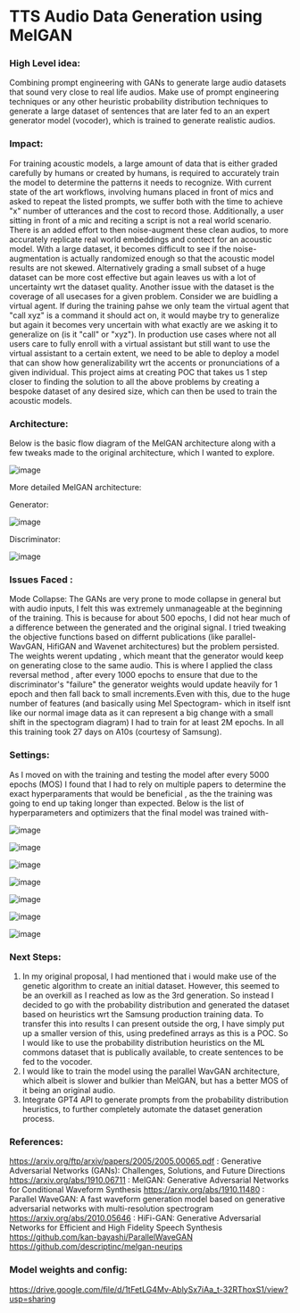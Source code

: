 # TTS Audio Data Generation using MelGAN

### High Level idea: 
Combining prompt engineering with GANs to generate large audio datasets that sound very close to real life audios. Make use of prompt engineering techniques or any other heuristic probability distribution techniques to generate a large dataset of sentences that are later fed to an an expert generator model (vocoder), which is trained to generate realistic audios. 

### Impact:
For training acoustic models, a large amount of data that is either graded carefully by humans or created by humans, is required to accurately train the model to determine the patterns it needs to recognize. With current state of the art workflows, involving humans placed in front of mics and asked to repeat the listed prompts, we suffer both with the time to achieve "x" number of utterances and the cost to record those. Additionally, a user sitting in front of a mic and reciting a script is not a real world scenario. There is an added effort to then noise-augment these clean audios, to more accurately replicate real world embeddings and contect for an acoustic model. With a large dataset, it becomes difficult to see if the noise-augmentation is actually randomized enough so that the acoustic model results are not skewed.
Alternatively grading a small subset of a huge dataset can be more cost effective but again leaves us with a lot of uncertainty wrt the dataset quality.
Another issue with the dataset is the coverage of all usecases for a given problem. Consider we are buidling a virtual agent. If during the training pahse we only team the virtual agent that "call xyz" is a command it should act on, it would maybe try to generalize but again it becomes very uncertain with what exactly are we asking it to generalize on (is it "call" or "xyz").
In production use cases where not all users care to fully enroll with a virtual assistant but still want to use the virtual assistant to a certain extent, we need to be able to deploy a model that can show how generalizability wrt the accents or pronunciations of a given individual.
This project aims at creating POC that takes us 1 step closer to finding the solution to all the above problems by creating a bespoke dataset of any desired size, which can then be used to train the acoustic models.

### Architecture:

Below is the basic flow diagram of the MelGAN architecture along with a few tweaks made to the original architecture, which I wanted to explore.

![image](https://github.com/NehaBardeDUKE/Project_591/assets/110474064/7e481499-291d-4339-a9a5-73b621dba3d6)

More detailed MelGAN architecture:

Generator:

![image](https://github.com/NehaBardeDUKE/Project_591/assets/110474064/7c01097a-1751-407e-94d3-d42e9b8f3186)

Discriminator:

![image](https://github.com/NehaBardeDUKE/Project_591/assets/110474064/e59f51bd-2e8d-4b5c-ac05-8755b0e1d3b8)

### Issues Faced :
Mode Collapse: The GANs are very prone to mode collapse in general but with audio inputs, I felt this was extremely unmanageable at the beginning of the training. This is because for about 500 epochs, I did not hear much of a difference between the generated and the original signal. I tried tweaking the objective functions based on differnt publications (like parallel-WavGAN, HifiGAN and Wavenet architectures) but the problem persisted. The weights werent updating , which meant that the generator would keep on generating close to the same audio. This is where I applied the class reversal method , after every 1000 epochs to ensure that due to the discriminator's "failure" the generator weights would update heavily for 1 epoch and then fall back to small increments.Even with this, due to the huge number of features (and basically using Mel Spectogram- which in itself isnt like our normal image data as it can represent a big change with a small shift in the spectogram diagram) I had to train for at least 2M epochs. In all this training took 27 days on A10s (courtesy of Samsung). 

### Settings:
As I moved on with the training and testing the model after every 5000 epochs (MOS) I found that I had to rely on multiple papers to determine the exact hyperparaments that would be beneficial , as the the training was going to end up taking longer than expected. Below is the list of hyperparameters and optimizers that the final model was trained with-

![image](https://github.com/NehaBardeDUKE/Project_591/assets/110474064/7c4e8c14-c65c-48c5-9997-e4e592940fdb)

![image](https://github.com/NehaBardeDUKE/Project_591/assets/110474064/06275897-bfcf-467f-8ec3-3cdd0e36891a)

![image](https://github.com/NehaBardeDUKE/Project_591/assets/110474064/20c6aa3a-bb0c-41c4-99d3-58ed7de2e251)

![image](https://github.com/NehaBardeDUKE/Project_591/assets/110474064/bfa1063d-5e49-4e4c-84c6-3c3e997fdb2d)

![image](https://github.com/NehaBardeDUKE/Project_591/assets/110474064/cf33c553-cda4-4825-9a68-3b5574daa2a0)

![image](https://github.com/NehaBardeDUKE/Project_591/assets/110474064/9c65f5f4-d9d2-41ec-a62a-b8a22715a6a0)

![image](https://github.com/NehaBardeDUKE/Project_591/assets/110474064/96d27698-a88d-4e87-a1f4-97e43e72ada8)

### Next Steps:

1. In my original proposal, I had mentioned that i would make use of the genetic algorithm to create an initial dataset. However, this seemed to be an overkill as I reached as low as the 3rd generation. So instead I decided to go with the probability distribution and generated the dataset based on heuristics wrt the Samsung production training data. To transfer this into results I can present outside the org, I have simply put up a smaller version of this, using predefined arrays as this is a POC. So I would like to use the probability distribution heuristics on the ML commons dataset that is publically available, to create sentences to be fed to the vocoder.
2. I would like to train the model using the parallel WavGAN architecture, which albeit is slower and bulkier than MelGAN, but has a better MOS of it being an original audio.
3. Integrate GPT4 API to generate prompts from the probability distribution heuristics, to further completely automate the dataset generation process.

### References:
https://arxiv.org/ftp/arxiv/papers/2005/2005.00065.pdf : Generative Adversarial Networks (GANs): Challenges, Solutions, and Future Directions 
https://arxiv.org/abs/1910.06711 : MelGAN: Generative Adversarial Networks for Conditional Waveform Synthesis
https://arxiv.org/abs/1910.11480 : Parallel WaveGAN: A fast waveform generation model based on generative adversarial networks with multi-resolution spectrogram
https://arxiv.org/abs/2010.05646 : HiFi-GAN: Generative Adversarial Networks for Efficient and High Fidelity Speech Synthesis
https://github.com/kan-bayashi/ParallelWaveGAN
https://github.com/descriptinc/melgan-neurips

### Model weights and config:

https://drive.google.com/file/d/1tFetLG4Mv-AblySx7iAa_t-32RThoxS1/view?usp=sharing







